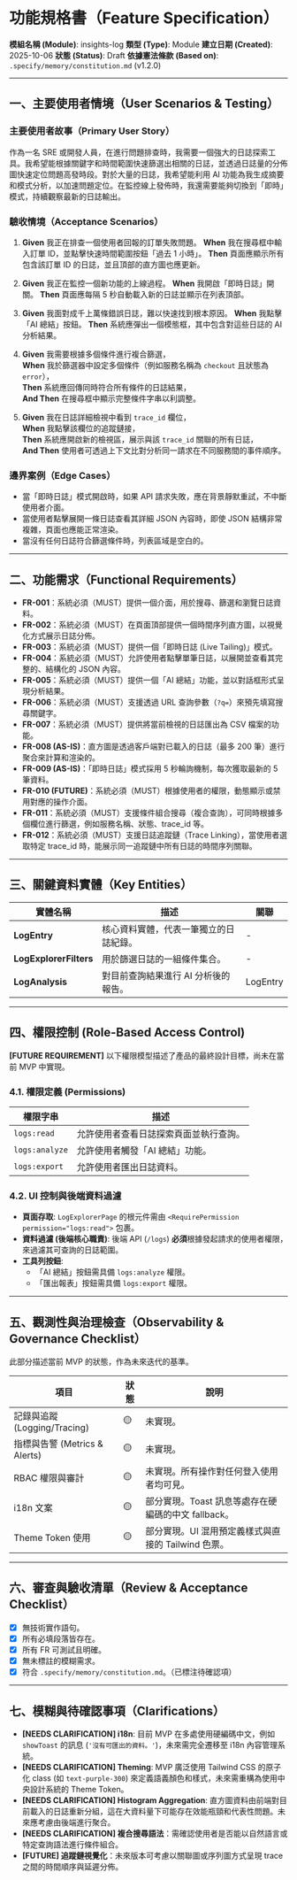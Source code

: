 # 功能規格書（Feature Specification）

**模組名稱 (Module)**: insights-log
**類型 (Type)**: Module
**建立日期 (Created)**: 2025-10-06
**狀態 (Status)**: Draft
**依據憲法條款 (Based on)**: `.specify/memory/constitution.md` (v1.2.0)

---

## 一、主要使用者情境（User Scenarios & Testing）

### 主要使用者故事（Primary User Story）
作為一名 SRE 或開發人員，在進行問題排查時，我需要一個強大的日誌探索工具。我希望能根據關鍵字和時間範圍快速篩選出相關的日誌，並透過日誌量的分佈圖快速定位問題高發時段。對於大量的日誌，我希望能利用 AI 功能為我生成摘要和模式分析，以加速問題定位。在監控線上發佈時，我還需要能夠切換到「即時」模式，持續觀察最新的日誌輸出。

### 驗收情境（Acceptance Scenarios）
1.  **Given** 我正在排查一個使用者回報的訂單失敗問題。
    **When** 我在搜尋框中輸入訂單 ID，並點擊快速時間範圍按鈕「過去 1 小時」。
    **Then** 頁面應顯示所有包含該訂單 ID 的日誌，並且頂部的直方圖也應更新。

2.  **Given** 我正在監控一個新功能的上線過程。
    **When** 我開啟「即時日誌」開關。
    **Then** 頁面應每隔 5 秒自動載入新的日誌並顯示在列表頂部。

3.  **Given** 我面對成千上萬條錯誤日誌，難以快速找到根本原因。
    **When** 我點擊「AI 總結」按鈕。
    **Then** 系統應彈出一個模態框，其中包含對這些日誌的 AI 分析結果。

4. **Given** 我需要根據多個條件進行複合篩選，  
   **When** 我於篩選器中設定多個條件（例如服務名稱為 `checkout` 且狀態為 `error`），  
   **Then** 系統應回傳同時符合所有條件的日誌結果，  
   **And Then** 在搜尋框中顯示完整條件字串以利調整。

5. **Given** 我在日誌詳細檢視中看到 `trace_id` 欄位，  
   **When** 我點擊該欄位的追蹤鏈接，  
   **Then** 系統應開啟新的檢視區，展示與該 `trace_id` 關聯的所有日誌，  
   **And Then** 使用者可透過上下文比對分析同一請求在不同服務間的事件順序。

### 邊界案例（Edge Cases）
- 當「即時日誌」模式開啟時，如果 API 請求失敗，應在背景靜默重試，不中斷使用者介面。
- 當使用者點擊展開一條日誌查看其詳細 JSON 內容時，即使 JSON 結構非常複雜，頁面也應能正常渲染。
- 當沒有任何日誌符合篩選條件時，列表區域是空白的。

---

## 二、功能需求（Functional Requirements）

- **FR-001**：系統必須（MUST）提供一個介面，用於搜尋、篩選和瀏覽日誌資料。
- **FR-002**：系統必須（MUST）在頁面頂部提供一個時間序列直方圖，以視覺化方式展示日誌分佈。
- **FR-003**：系統必須（MUST）提供一個「即時日誌 (Live Tailing)」模式。
- **FR-004**：系統必須（MUST）允許使用者點擊單筆日誌，以展開並查看其完整的、結構化的 JSON 內容。
- **FR-005**：系統必須（MUST）提供一個「AI 總結」功能，並以對話框形式呈現分析結果。
- **FR-006**：系統必須（MUST）支援透過 URL 查詢參數（`?q=`）來預先填寫搜尋關鍵字。
- **FR-007**：系統必須（MUST）提供將當前檢視的日誌匯出為 CSV 檔案的功能。
- **FR-008 (AS-IS)**：直方圖是透過客戶端對已載入的日誌（最多 200 筆）進行聚合來計算和渲染的。
- **FR-009 (AS-IS)**：「即時日誌」模式採用 5 秒輪詢機制，每次獲取最新的 5 筆資料。
- **FR-010 (FUTURE)**：系統必須（MUST）根據使用者的權限，動態顯示或禁用對應的操作介面。
- **FR-011**：系統必須（MUST）支援條件組合搜尋（複合查詢），可同時根據多個欄位進行篩選，例如服務名稱、狀態、trace_id 等。
- **FR-012**：系統必須（MUST）支援日誌追蹤鏈（Trace Linking），當使用者選取特定 trace_id 時，能展示同一追蹤鏈中所有日誌的時間序列關聯。

---

## 三、關鍵資料實體（Key Entities）
| 實體名稱 | 描述 | 關聯 |
|-----------|------|------|
| **LogEntry** | 核心資料實體，代表一筆獨立的日誌紀錄。 | - |
| **LogExplorerFilters** | 用於篩選日誌的一組條件集合。 | - |
| **LogAnalysis** | 對目前查詢結果進行 AI 分析後的報告。 | LogEntry |

---

## 四、權限控制 (Role-Based Access Control)

**[FUTURE REQUIREMENT]** 以下權限模型描述了產品的最終設計目標，尚未在當前 MVP 中實現。

### 4.1. 權限定義 (Permissions)
| 權限字串 | 描述 |
|---|---|
| `logs:read` | 允許使用者查看日誌探索頁面並執行查詢。 |
| `logs:analyze` | 允許使用者觸發「AI 總結」功能。 |
| `logs:export` | 允許使用者匯出日誌資料。 |

### 4.2. UI 控制與後端資料過濾
- **頁面存取**: `LogExplorerPage` 的根元件需由 `<RequirePermission permission="logs:read">` 包裹。
- **資料過濾 (後端核心職責)**: 後端 API (`/logs`) **必須**根據發起請求的使用者權限，來過濾其可查詢的日誌範圍。
- **工具列按鈕**:
  - 「AI 總結」按鈕需具備 `logs:analyze` 權限。
  - 「匯出報表」按鈕需具備 `logs:export` 權限。

---

## 五、觀測性與治理檢查（Observability & Governance Checklist）

此部分描述當前 MVP 的狀態，作為未來迭代的基準。

| 項目 | 狀態 | 說明 |
|------|------|------|
| 記錄與追蹤 (Logging/Tracing) | 🟡 | 未實現。 |
| 指標與告警 (Metrics & Alerts) | 🟡 | 未實現。 |
| RBAC 權限與審計 | 🟡 | 未實現。所有操作對任何登入使用者均可見。 |
| i18n 文案 | 🟡 | 部分實現。Toast 訊息等處存在硬編碼的中文 fallback。 |
| Theme Token 使用 | 🟡 | 部分實現。UI 混用預定義樣式與直接的 Tailwind 色票。 |

---

## 六、審查與驗收清單（Review & Acceptance Checklist）

- [x] 無技術實作語句。
- [x] 所有必填段落皆存在。
- [x] 所有 FR 可測試且明確。
- [x] 無未標註的模糊需求。
- [x] 符合 `.specify/memory/constitution.md`。（已標注待確認項）

---

## 七、模糊與待確認事項（Clarifications）

- **[NEEDS CLARIFICATION] i18n**: 目前 MVP 在多處使用硬編碼中文，例如 `showToast` 的訊息 (`'沒有可匯出的資料。'`)，未來需完全遷移至 i18n 內容管理系統。
- **[NEEDS CLARIFICATION] Theming**: MVP 廣泛使用 Tailwind CSS 的原子化 class (如 `text-purple-300`) 來定義語義顏色和樣式，未來需重構為使用中央設計系統的 Theme Token。
- **[NEEDS CLARIFICATION] Histogram Aggregation**: 直方圖資料由前端對目前載入的日誌重新分組，這在大資料量下可能存在效能瓶頸和代表性問題。未來應考慮由後端進行聚合。
- **[NEEDS CLARIFICATION] 複合搜尋語法**：需確認使用者是否能以自然語言或特定查詢語法進行條件組合。  
- **[FUTURE] 追蹤鏈視覺化**：未來版本可考慮以關聯圖或序列圖方式呈現 trace 之間的時間順序與延遲分佈。